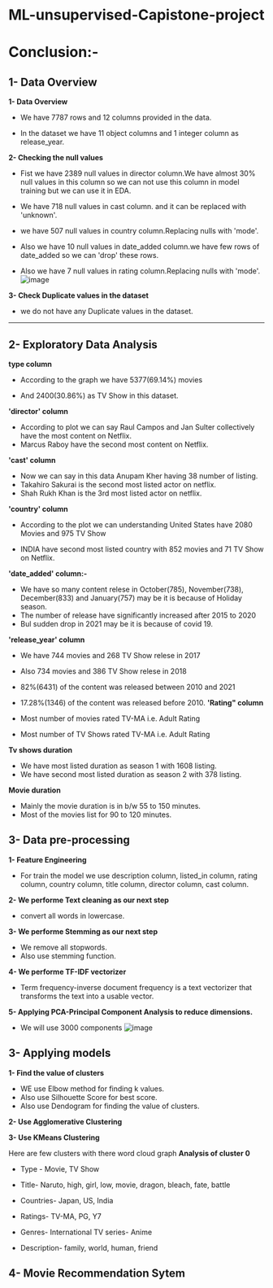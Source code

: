 # ML-unsupervised-Capistone-project
# **Conclusion:-**

## **1- Data Overview**

**1- Data Overview**
  * We have 7787 rows and 12 columns provided in the data.

  * In the dataset we have 11 object columns and 1 integer column as release_year.

**2- Checking the null values**
  * Fist we have 2389 null values in director column.We have almost 30% null values in this column so we can not use this column in model training but we can use it in EDA.

  * We have 718 null values in cast column. and it can be replaced with 'unknown'.

  * we have 507 null values in country column.Replacing nulls with 'mode'.

  * Also we have 10 null values in date_added column.we have few rows of date_added so we can 'drop' these rows.

  * Also we have 7 null values in rating column.Replacing nulls with 'mode'.
   ![image](https://user-images.githubusercontent.com/112492310/211157022-7be25f19-c928-41c1-a16c-2cda8aff22ad.png)


**3- Check Duplicate values in the dataset**

  * we do not have any Duplicate values in the dataset.


---
## **2- Exploratory Data Analysis**

**type column**
  * According to the graph we have 5377(69.14%) movies

  * And 2400(30.86%) as TV Show in this dataset.

**'director' column**
  * According to plot we can say Raul Campos and Jan Sulter collectively have the most content on Netflix.
  * Marcus Raboy have the second most content on Netflix.

**'cast' column**
  * Now we can say in this data Anupam Kher having 38 number of listing.
  * Takahiro Sakurai is the second most listed actor on netflix.
  * Shah Rukh Khan is the 3rd most listed actor on netflix.

**'country' column**
  * According to the plot we can understanding United States have 2080 Movies and	975 TV Show

  * INDIA have second most listed country with 852 movies and	71 TV Show on Netflix.

**'date_added' column:-**

  * We have so many content relese in October(785), November(738), December(833) and January(757) may be it is because of Holiday season.
  * The number of release have significantly increased after 2015 to 2020
  * Bul sudden drop in 2021 may be it is because of covid 19.

**'release_year' column**
  * We have 744 movies and	268 TV Show relese in 2017

  * Also 734 movies and	386 TV Show relese in 2018

  * 82%(6431) of the content was released between 2010 and 2021
  * 17.28%(1346) of the content was released before 2010.
**'Rating" column**

  * Most number of movies rated TV-MA i.e. Adult Rating

  * Most number of TV Shows rated TV-MA i.e. Adult Rating

**Tv shows duration**
  * We have most listed duration as season 1 with 1608 listing.
  * We have second most listed duration as season 2 with 378 listing.

**Movie duration**
  * Mainly the movie duration is in b/w 55 to 150 minutes.
  * Most of the movies list for 90 to 120 minutes.

## **3- Data pre-processing**

**1- Feature Engineering**
  * For train the model we use description column, listed_in column, rating column, country column, title column, director column, cast column.

**2- We performe Text cleaning as our next step**
  * convert all words in lowercase.

**3- We performe Stemming as our next step**
  * We remove all stopwords.
  * Also use stemming function.

**4- We performe TF-IDF vectorizer**
  * Term frequency-inverse document frequency is a text vectorizer that transforms the text into a usable vector.

**5- Applying PCA-Principal Component Analysis to reduce dimensions.**
  * We will use 3000 components
  ![image](https://user-images.githubusercontent.com/112492310/211157449-eaa0dab4-20d1-4666-8a4b-f9e8482c1c8d.png)

## **3- Applying models**

**1- Find the value of clusters**
  * WE use Elbow method for finding k values.
  * Also use Silhouette Score for best score.
  * Also use Dendogram for finding the value of clusters.
  
**2- Use Agglomerative Clustering**

**3- Use KMeans Clustering**

Here are few clusters with there word cloud graph
**Analysis of cluster 0**

  * Type - Movie, TV Show

  * Title- Naruto, high, girl, low, movie, dragon, bleach, fate, battle

  * Countries- Japan, US, India

  * Ratings- TV-MA, PG, Y7

  * Genres- International TV series- Anime

  * Description- family, world, human, friend
## **4- Movie Recommendation Sytem**



